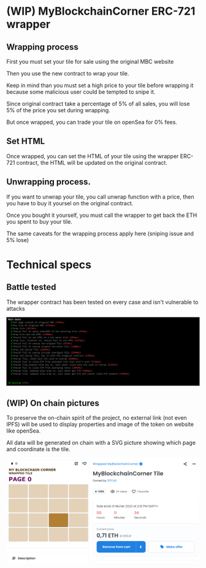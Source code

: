 # (WIP) MyBlockchainCorner ERC-721 wrapper

## Wrapping process 

First you must set your tile for sale using the original MBC website

Then you use the new contract to wrap your tile. 

Keep in mind than you must set a high price to your tile before wrapping it because some malicious user could be tempted to snipe it. 

Since original contract take a percentage of 5% of all sales, you will lose 5% of the price you set during wrapping. 

But once wrapped, you can trade your tile on openSea for 0% fees. 

## Set HTML 

Once wrapped, you can set the HTML of your tile using the wrapper ERC-721 contract, the HTML will be updated on the original contract. 

## Unwrapping process. 

If you want to unwrap your tile, you call unwrap function with a price, then you have to buy it yoursel on the original contract.

Once you bought it yourself, you must call the wrapper to get back the ETH you spent to buy your tile.

The same caveats for the wrapping process apply here (sniping issue and 5% lose)

# Technical specs 

## Battle tested
The wrapper contract has been tested on every case and isn't vulnerable to attacks

![alt text](./tests.PNG "Tests")

## (WIP) On chain pictures
To preserve the on-chain spirit of the project, no external link (not even IPFS) will be used to display properties and image of the token on website like openSea. 

All data will be generated on chain with a SVG picture showing which page and coordinate is the tile.

![alt text](./openSea.PNG "Tests")
